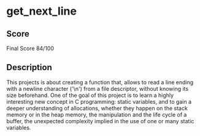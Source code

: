 # get_next_line

## Score

Final Score 84/100

## Description

This projects is about creating a function that, allows to read a line ending with a newline character ('\n') from a file descriptor, without knowing its size beforehand. One of the goal of this project is to learn a highly interesting new concept in C programming: static variables, and to gain a deeper understanding of allocations, whether they happen on the stack memory or in the heap memory, the manipulation and the life cycle of a buffer, the unexpected complexity implied in the use of one or many static variables.
